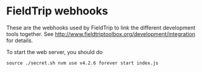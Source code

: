 FieldTrip webhooks
==================

These are the webhooks used by FieldTrip to link the different development tools together. 
See http://www.fieldtriptoolbox.org/development/integration for details.

To start the web server, you should do

`
source ./secret.sh
nvm use v4.2.6
forever start index.js
`
